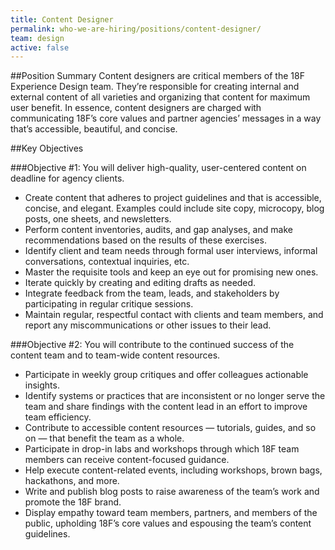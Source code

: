 ```yaml
---
title: Content Designer
permalink: who-we-are-hiring/positions/content-designer/
team: design
active: false
---
```


##Position Summary
Content designers are critical members of the 18F Experience Design team. They’re responsible for creating internal and external content of all varieties and organizing that content for maximum user benefit. In essence, content designers are charged with communicating 18F’s core values and partner agencies’ messages in a way that’s accessible, beautiful, and concise.

##Key Objectives

###Objective #1: You will deliver high-quality, user-centered content on deadline for agency clients.
- Create content that adheres to project guidelines and that is accessible, concise, and elegant. Examples could include site copy, microcopy, blog posts, one sheets, and newsletters.
- Perform content inventories, audits, and gap analyses, and make recommendations based on the results of these exercises. 
- Identify client and team needs through formal user interviews, informal conversations, contextual inquiries, etc.
- Master the requisite tools and keep an eye out for promising new ones.
- Iterate quickly by creating and editing drafts as needed.
- Integrate feedback from the team, leads, and stakeholders by participating in regular critique sessions.
- Maintain regular, respectful contact with clients and team members, and report any miscommunications or other issues to their lead.

###Objective #2:  You will contribute to the continued success of the content team and to team-wide content resources. 
- Participate in weekly group critiques and offer colleagues actionable insights.
- Identify systems or practices that are inconsistent or no longer serve the team and share findings with the content lead in an effort to improve team efficiency.
- Contribute to accessible content resources — tutorials, guides, and so on — that benefit the team as a whole.
- Participate in drop-in labs and workshops through which 18F team members can receive content-focused guidance.
- Help execute content-related events, including workshops, brown bags, hackathons, and more.
- Write and publish blog posts to raise awareness of the team’s work and promote the 18F brand. 
- Display empathy toward team members, partners, and members of the public, upholding 18F’s core values and espousing the team’s content guidelines.
